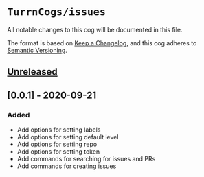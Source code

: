 # `TurrnCogs/issues`
All notable changes to this cog will be documented in this file.

The format is based on [Keep a Changelog](https://keepachangelog.com/en/1.0.0/),
and this cog adheres to [Semantic Versioning](https://semver.org/spec/v2.0.0.html).

## [Unreleased]

## [0.0.1] - 2020-09-21
### Added
- Add options for setting labels
- Add options for setting default level
- Add options for setting repo
- Add options for setting token
- Add commands for searching for issues and PRs
- Add commands for creating issues

[Unreleased]: https://github.com/TurnrDev/TurnrCogs/compare/issues-v1.0....HEAD
[1.0.0]: https://github.com/TurnrDev/TurnrCogs/releases/tag/issues-v1.0.0
